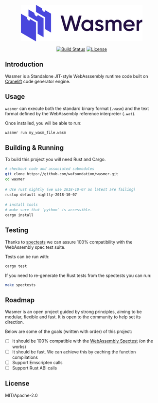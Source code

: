<p align="center"><a href="https://wasmer.io" target="_blank" rel="noopener noreferrer"><img width="400" src="https://raw.githubusercontent.com/WAFoundation/wasmer/master/logo.png" alt="Wasmer logo"></a></p>

<p align="center">
  <a href="https://circleci.com/gh/wafoundation/wasmer/"><img src="https://img.shields.io/circleci/project/github/WAFoundation/wasmer.svg" alt="Build Status"></a>
  <a href="https://github.com/WAFoundation/wasmer/blob/master/LICENSE"><img src="https://img.shields.io/github/license/WAFoundation/wasmer.svg" alt="License"></a>
</p>

## Introduction

Wasmer is a Standalone JIT-style WebAsssembly runtime code built on [Cranelift](https://github.com/CraneStation/cranelift) code generator engine.

## Usage

`wasmer` can execute both the standard binary format (`.wasm`) and the text
format defined by the WebAssembly reference interpreter (`.wat`).

Once installed, you will be able to run:

```sh
wasmer run my_wasm_file.wasm
```

## Building & Running

To build this project you will need Rust and Cargo.

```sh
# checkout code and associated submodules
git clone https://github.com/wafoundation/wasmer.git
cd wasmer

# Use rust nightly (we use 2018-10-07 as latest are failing)
rustup default nightly-2018-10-07

# install tools
# make sure that `python` is accessible.
cargo install
```

## Testing

Thanks to [spectests](https://github.com/WAFoundation/wasmer/tree/master/spectests) we can assure 100% compatibility with the WebAssembly spec test suite.

Tests can be run with:

```sh
cargo test
```

If you need to re-generate the Rust tests from the spectests
you can run:

```sh
make spectests
```

## Roadmap

Wasmer is an open project guided by strong principles, aiming to be modular, flexible and fast. It is open to the community to help set its direction.

Below are some of the goals (written with order) of this project:

- [ ] It should be 100% compatible with the [WebAssembly Spectest](https://github.com/WAFoundation/wasmer/tree/master/spectests) (on the works)
- [ ] It should be fast. We can achieve this by caching the function compilations
- [ ] Support Emscripten calls
- [ ] Support Rust ABI calls

## License

MIT/Apache-2.0
